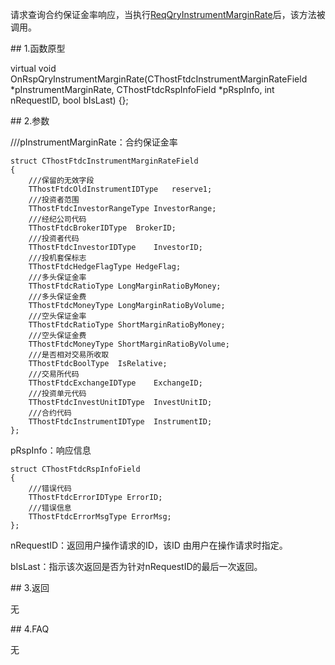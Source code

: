 <p>请求查询合约保证金率响应，当执行<a href="../../CTHOSTFTDCTRADERSPI/REQQRYINSTRUMENTMARGINRATE/">ReqQryInstrumentMarginRate</a>后，该方法被调用。</p>
<span class="anchor" id="deb9ca8c-9ecb-4d41-8462-2d150e5f5fb1"></span>
## 1.函数原型
<p>virtual void OnRspQryInstrumentMarginRate(CThostFtdcInstrumentMarginRateField *pInstrumentMarginRate, CThostFtdcRspInfoField *pRspInfo, int nRequestID, bool bIsLast) {};</p>
<span class="anchor" id="9cc745c4-317a-4f3d-8d0b-9d6b3d3ddeaa"></span>
## 2.参数
<p>///pInstrumentMarginRate：合约保证金率</p>
<pre><code>struct CThostFtdcInstrumentMarginRateField
{
    ///保留的无效字段
    TThostFtdcOldInstrumentIDType   reserve1;
    ///投资者范围
    TThostFtdcInvestorRangeType InvestorRange;
    ///经纪公司代码
    TThostFtdcBrokerIDType  BrokerID;
    ///投资者代码
    TThostFtdcInvestorIDType    InvestorID;
    ///投机套保标志
    TThostFtdcHedgeFlagType HedgeFlag;
    ///多头保证金率
    TThostFtdcRatioType LongMarginRatioByMoney;
    ///多头保证金费
    TThostFtdcMoneyType LongMarginRatioByVolume;
    ///空头保证金率
    TThostFtdcRatioType ShortMarginRatioByMoney;
    ///空头保证金费
    TThostFtdcMoneyType ShortMarginRatioByVolume;
    ///是否相对交易所收取
    TThostFtdcBoolType  IsRelative;
    ///交易所代码
    TThostFtdcExchangeIDType    ExchangeID;
    ///投资单元代码
    TThostFtdcInvestUnitIDType  InvestUnitID;
    ///合约代码
    TThostFtdcInstrumentIDType  InstrumentID;
};
</code></pre>
<p>pRspInfo：响应信息</p>
<pre><code>struct CThostFtdcRspInfoField
{
    ///错误代码
    TThostFtdcErrorIDType ErrorID;
    ///错误信息
    TThostFtdcErrorMsgType ErrorMsg;
};
</code></pre>
<p>nRequestID：返回用户操作请求的ID，该ID 由用户在操作请求时指定。</p>
<p>bIsLast：指示该次返回是否为针对nRequestID的最后一次返回。</p>
<span class="anchor" id="a1b66020-b904-40b7-99b3-b3d1b437a519"></span>
## 3.返回
<p>无</p>
<span class="anchor" id="5c99322f-e4dc-4d3d-8ae9-4dba3881740e"></span>
## 4.FAQ
<p>无</p>
